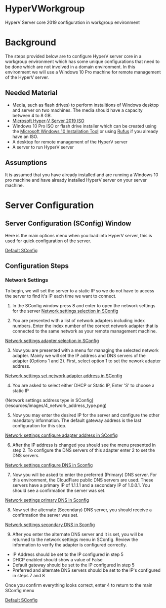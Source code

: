 # HyperVWorkgroup
HyperV Server core 2019 configuration in workgroup environment

# Background
The steps provided below are to configure HyperV server core in a workgroup environment which has some unique configurations that need to be done which are not involved in a domain environment. In this environment we will use a Windows 10 Pro machine for remote management of the HyperV server.

## Needed Material
* Media, such as flash drives) to perform installtions of Windows desktop and server on two machines. The media should have a capacity between 4 to 8 GB.
* [Microsoft Hyper-V Server 2019 ISO](https://www.microsoft.com/en-us/evalcenter/evaluate-hyper-v-server-2019)
* Windows 10 Pro ISO or flash drive installer which can be created using the [Microsoft Windows 10 Installation Tool](https://www.microsoft.com/en-us/software-download/windows10) or using [Rufus](https://rufus.ie/) if you already have an ISO.
* A desktop for remote management of the HyperV server
* A server to run HyperV server

## Assumptions
It is assumed that you have already installed and are running a Windows 10 pro machine and have already installed HyperV server on your server machine.

# Server Configuration

## Server Configuration (SConfig) Window

Here is the main options menu when you load into HyperV server, this is used for quick configuration of the server.

[Default SConfig](resources/images/default_sconfig.png)

## Configuration Steps

### Network Settings

To begin, we will set the server to a static IP so we do not have to access the server to find it's IP each time we want to connect.

1. In the SConfig window press 8 and enter to open the network settings for the server
[Network settings selection in SConfig](resources/images/4_network.png)

2. You are presented with a list of network adapters including index numbers. Enter the index number of the correct network adapter that is connected to the same network as your remote management machine.

[Network settings adapter selection in SConfig](resources/images/4_network_adapter.png)

3. Now you are presented with a menu for managing the selected network adapter. Mainly we will set the IP address and DNS servers of the adapter (Options 1 and 2). First, select option 1 to set the nework adapter address.

[Network settings set network adapter address in SConfig](resources/images/4_network_address.png)

4. You are asked to select either DHCP or Static IP, Enter 'S' to choose a static IP

(Network settings address type in SConfig](resources/images/4_network_address_type.png)

5. Now you may enter the desired IP for the server and configure the other mandatory information. The default gateway address is the last configuration for this step.

[Network settings configure adapter address in SConfig](resources/images/4_network_address_config.png)

6. After the IP address is changed you should see the menu presented in step 2. To configure the DNS servers of this adapter enter 2 to set the DNS servers.

[Network settings configure DNS in Sconfig](resources/images/4_network_dns.png)

7. Now you will be asked to enter the preferred (Primary) DNS server. For this environment, the CloudFlare public DNS servers are used. These servers have a primary IP of 1.1.1.1 and a secondary IP of 1.0.0.1. You should see a confirmation the server was set.

[Network settings primary DNS in Sconfig](resources/images/4_network_dns_primary.png)

8. Now set the alternate (Secondary) DNS server, you should receive a confirmation the server was set.

[Network settings secondary DNS in Sconfig](resources/images/4_network_dns_secondary.png)

9. After you enter the alternate DNS server and it is set, you will be returned to the network settings menu in SConfig. Review the information to verify the adapter is configured correctly.

* IP Address should be set to the IP configured in step 5
* DHCP enabled should show a value of False
* Default gateway should be set to the IP configured in step 5
* Preferred and alternate DNS servers should be set to the IP's configured in steps 7 and 8

Once you confirm everything looks correct, enter 4 to return to the main SConfig menu

[Default SConfig](resources/images/default_sconfig.png)



